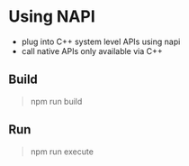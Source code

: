 # Using NAPI

- plug into C++ system level APIs using napi
- call native APIs only available via C++

## Build

> npm run build

## Run

> npm run execute
